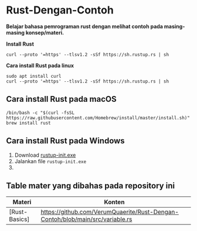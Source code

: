 # Rust-Dengan-Contoh
**Belajar bahasa pemrograman rust dengan melihat contoh pada masing-masing konsep/materi.**

**Install Rust** 

```
curl --proto '=https' --tlsv1.2 -sSf https://sh.rustup.rs | sh
```

**Cara install Rust pada linux**

```
sudo apt install curl
curl --proto '=https' --tlsv1.2 -sSf https://sh.rustup.rs | sh
```

## Cara install Rust pada macOS

```
/bin/bash -c "$(curl -fsSL https://raw.githubusercontent.com/Homebrew/install/master/install.sh)"
brew install rust
```

## Cara install Rust pada Windows

1. Download [rustup-init.exe](https://win.rustup.rs/x86_64)
2. Jalankan file `rustup-init.exe`
3. 

## Table mater yang dibahas pada repository ini

| Materi | Konten |
| ------ | ------ |
| [Rust-Basics] | https://github.com/VerumQuaerite/Rust-Dengan-Contoh/blob/main/src/variable.rs |

